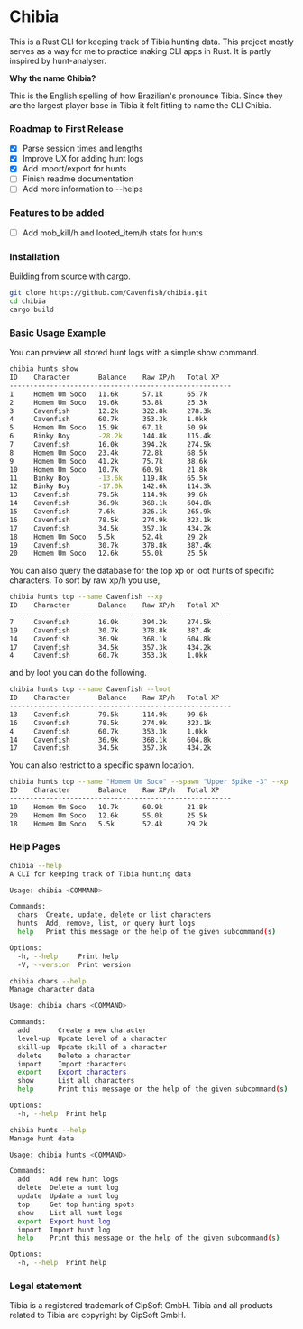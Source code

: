 # Chibia

This is a Rust CLI for keeping track of Tibia hunting data. This project mostly serves as a way for me to practice making CLI apps in Rust. It is partly inspired by hunt-analyser.

**Why the name Chibia?**

This is the English spelling of how Brazilian's pronounce Tibia. Since they are the largest player base in Tibia it felt fitting to name the CLI Chibia.

### Roadmap to First Release

- [x] Parse session times and lengths
- [x] Improve UX for adding hunt logs
- [x] Add import/export for hunts
- [ ] Finish readme documentation
- [ ] Add more information to --helps

### Features to be added
- [ ] Add mob_kill/h and looted_item/h stats for hunts

### Installation

Building from source with cargo.

```bash
git clone https://github.com/Cavenfish/chibia.git
cd chibia
cargo build
```

### Basic Usage Example

You can preview all stored hunt logs with a simple show command.

```bash
chibia hunts show
ID    Character       Balance    Raw XP/h   Total XP  
-------------------------------------------------------
1     Homem Um Soco   11.6k      57.1k      65.7k     
2     Homem Um Soco   19.6k      53.8k      25.3k     
3     Cavenfish       12.2k      322.8k     278.3k    
4     Cavenfish       60.7k      353.3k     1.0kk     
5     Homem Um Soco   15.9k      67.1k      50.9k     
6     Binky Boy       -28.2k     144.8k     115.4k    
7     Cavenfish       16.0k      394.2k     274.5k    
8     Homem Um Soco   23.4k      72.8k      68.5k     
9     Homem Um Soco   41.2k      75.7k      38.6k     
10    Homem Um Soco   10.7k      60.9k      21.8k     
11    Binky Boy       -13.6k     119.8k     65.5k     
12    Binky Boy       -17.0k     142.6k     114.3k    
13    Cavenfish       79.5k      114.9k     99.6k     
14    Cavenfish       36.9k      368.1k     604.8k    
15    Cavenfish       7.6k       326.1k     265.9k    
16    Cavenfish       78.5k      274.9k     323.1k    
17    Cavenfish       34.5k      357.3k     434.2k    
18    Homem Um Soco   5.5k       52.4k      29.2k     
19    Cavenfish       30.7k      378.8k     387.4k    
20    Homem Um Soco   12.6k      55.0k      25.5k
```

You can also query the database for the top xp or loot hunts of specific characters. To sort by raw xp/h you use,

```bash
chibia hunts top --name Cavenfish --xp
ID    Character       Balance    Raw XP/h   Total XP  
-------------------------------------------------------
7     Cavenfish       16.0k      394.2k     274.5k    
19    Cavenfish       30.7k      378.8k     387.4k    
14    Cavenfish       36.9k      368.1k     604.8k    
17    Cavenfish       34.5k      357.3k     434.2k    
4     Cavenfish       60.7k      353.3k     1.0kk 
```

and by loot you can do the following.

```bash
chibia hunts top --name Cavenfish --loot
ID    Character       Balance    Raw XP/h   Total XP  
-------------------------------------------------------
13    Cavenfish       79.5k      114.9k     99.6k     
16    Cavenfish       78.5k      274.9k     323.1k    
4     Cavenfish       60.7k      353.3k     1.0kk     
14    Cavenfish       36.9k      368.1k     604.8k    
17    Cavenfish       34.5k      357.3k     434.2k 
```

You can also restrict to a specific spawn location.

```bash
chibia hunts top --name "Homem Um Soco" --spawn "Upper Spike -3" --xp
ID    Character       Balance    Raw XP/h   Total XP  
-------------------------------------------------------
10    Homem Um Soco   10.7k      60.9k      21.8k     
20    Homem Um Soco   12.6k      55.0k      25.5k     
18    Homem Um Soco   5.5k       52.4k      29.2k 
```

### Help Pages

```bash
chibia --help
A CLI for keeping track of Tibia hunting data

Usage: chibia <COMMAND>

Commands:
  chars  Create, update, delete or list characters
  hunts  Add, remove, list, or query hunt logs
  help   Print this message or the help of the given subcommand(s)

Options:
  -h, --help     Print help
  -V, --version  Print version
```

```bash
chibia chars --help
Manage character data

Usage: chibia chars <COMMAND>

Commands:
  add       Create a new character
  level-up  Update level of a character
  skill-up  Update skill of a character
  delete    Delete a character
  import    Import characters
  export    Export characters
  show      List all characters
  help      Print this message or the help of the given subcommand(s)

Options:
  -h, --help  Print help
```

```bash
chibia hunts --help
Manage hunt data

Usage: chibia hunts <COMMAND>

Commands:
  add     Add new hunt logs
  delete  Delete a hunt log
  update  Update a hunt log
  top     Get top hunting spots
  show    List all hunt logs
  export  Export hunt log
  import  Import hunt log
  help    Print this message or the help of the given subcommand(s)

Options:
  -h, --help  Print help
```

### Legal statement

Tibia is a registered trademark of CipSoft GmbH. Tibia and all products related to Tibia are copyright by CipSoft GmbH.

